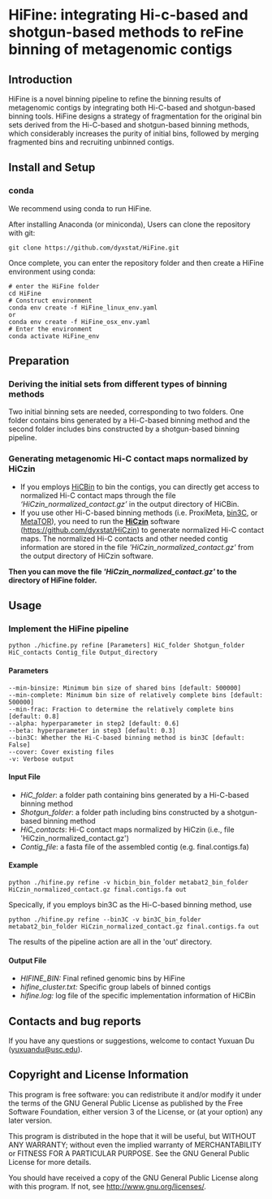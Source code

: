 # HiFine: integrating Hi-c-based and shotgun-based methods to reFine binning of metagenomic contigs

## Introduction
HiFine is a novel binning pipeline to refine the binning results of metagenomic contigs by integrating both Hi-C-based and shotgun-based binning tools. HiFine designs a strategy of fragmentation for the original bin sets derived from the Hi-C-based and shotgun-based binning methods, which considerably increases the purity of initial bins, followed by merging fragmented bins and recruiting unbinned contigs.

## Install and Setup
### conda
We recommend using conda to run HiFine.

After installing Anaconda (or miniconda), Users can clone the repository with git:
```
git clone https://github.com/dyxstat/HiFine.git
```

Once complete, you can enter the repository folder and then create a HiFine environment using conda:
```
# enter the HiFine folder
cd HiFine
# Construct environment
conda env create -f HiFine_linux_env.yaml 
or
conda env create -f HiFine_osx_env.yaml
# Enter the environment
conda activate HiFine_env
```

## Preparation
### Deriving the initial sets from different types of binning methods
Two initial binning sets are needed, corresponding to two folders. One folder contains bins generated by a Hi-C-based binning method and the second folder includes bins constructed by a shotgun-based binning pipeline.

### Generating metagenomic Hi-C contact maps normalized by HiCzin
* If you employs [HiCBin](https://github.com/dyxstat/HiCBin) to bin the contigs, you can directly get access to normalized Hi-C contact maps through the file *‘HiCzin\_normalized\_contact.gz’* in the output directory of HiCBin.
* If you use other Hi-C-based binning methods (i.e. ProxiMeta, [bin3C](https://github.com/cerebis/bin3C), or [MetaTOR](https://github.com/koszullab/metaTOR)), 
you need to run the [**HiCzin**](https://github.com/dyxstat/HiCzin) software (https://github.com/dyxstat/HiCzin) to generate normalized Hi-C contact maps. The normalized Hi-C contacts and other needed contig information are stored in the
file *'HiCzin\_normalized\_contact.gz'* from the output directory of HiCzin software.

**Then you can move the file *'HiCzin\_normalized\_contact.gz'* to the directory of HiFine folder.**


## Usage
### Implement the HiFine pipeline 
```
python ./hicfine.py refine [Parameters] HiC_folder Shotgun_folder HiC_contacts Contig_file Output_directory
```
#### Parameters
```
--min-binsize: Minimum bin size of shared bins [default: 500000]
--min-complete: Minimum bin size of relatively complete bins [default: 500000]
--min-frac: Fraction to determine the relatively complete bins [default: 0.8]
--alpha: hyperparameter in step2 [default: 0.6]
--beta: hyperparameter in step3 [default: 0.3]
--bin3C: Whether the Hi-C-based binning method is bin3C [default: False]
--cover: Cover existing files
-v: Verbose output
```

#### Input File

* *HiC_folder*: a folder path containing bins generated by a Hi-C-based binning method
* *Shotgun_folder*: a folder path including bins constructed by a shotgun-based binning method
* *HiC_contacts*: Hi-C contact maps normalized by HiCzin (i.e., file 'HiCzin_normalized_contact.gz')
* *Contig_file*: a fasta file of the assembled contig (e.g. final.contigs.fa)


#### Example
```
python ./hifine.py refine -v hicbin_bin_folder metabat2_bin_folder HiCzin_normalized_contact.gz final.contigs.fa out
```
Specically, if you employs bin3C as the Hi-C-based binning method, use
```
python ./hifine.py refine --bin3C -v bin3C_bin_folder metabat2_bin_folder HiCzin_normalized_contact.gz final.contigs.fa out
```
The results of the pipeline action are all in the 'out' directory.

#### Output File
* *HIFINE_BIN:* Final refined genomic bins by HiFine
* *hifine_cluster.txt:* Specific group labels of binned contigs
* *hifine.log:* log file of the specific implementation information of HiCBin


## Contacts and bug reports
If you have any questions or suggestions, welcome to contact Yuxuan Du (yuxuandu@usc.edu).


## Copyright and License Information
This program is free software: you can redistribute it and/or modify it under the terms of the GNU General Public License as published by the Free Software Foundation, either version 3 of the License, or (at your option) any later version.

This program is distributed in the hope that it will be useful, but WITHOUT ANY WARRANTY; without even the implied warranty of MERCHANTABILITY or FITNESS FOR A PARTICULAR PURPOSE. See the GNU General Public License for more details.

You should have received a copy of the GNU General Public License along with this program. If not, see http://www.gnu.org/licenses/.






